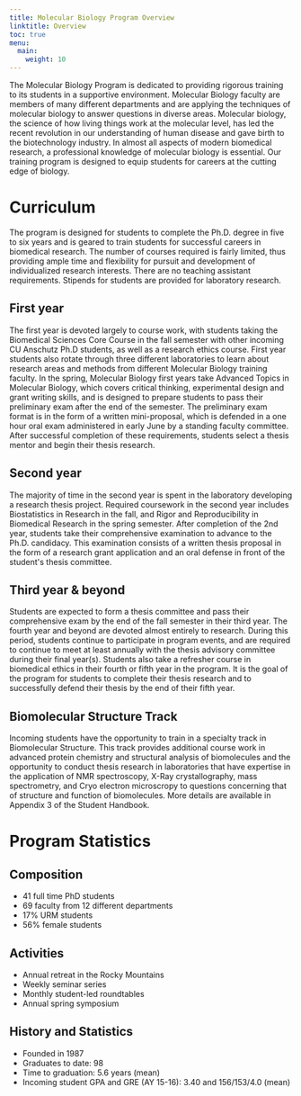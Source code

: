 ```yaml
---
title: Molecular Biology Program Overview
linktitle: Overview
toc: true
menu:
  main:
    weight: 10
---
```


The Molecular Biology Program is dedicated to providing rigorous training to its
students in a supportive environment. Molecular Biology faculty are members
of many different departments and are applying the techniques of molecular
biology to answer questions in diverse areas. Molecular biology, the science of
how living things work at the molecular level, has led the recent
revolution in our understanding of human disease and gave birth to the
biotechnology industry. In almost all aspects of modern biomedical research, a
professional knowledge of molecular biology is essential. Our training program
is designed to equip students for careers at the cutting edge of biology.

# Curriculum

The program is designed for students to complete the Ph.D. degree in five to six years and is geared to train students for successful careers in biomedical research. The number of courses required is fairly limited, thus providing ample time and flexibility for pursuit and development of individualized research interests. There are no teaching assistant requirements. Stipends for students are provided for laboratory research.

## First year

The first year is devoted largely to course work, with students taking the Biomedical Sciences Core Course in the fall semester with other incoming CU Anschutz Ph.D students, as well as a research ethics course.  First year students also rotate through three different laboratories to learn about research areas and methods from different Molecular Biology training faculty. In the spring, Molecular Biology first years take Advanced Topics in Molecular Biology, which covers critical thinking, experimental design and grant writing skills, and is designed to prepare students to pass their preliminary exam after the end of the semester. The preliminary exam format is in the form of a written mini-proposal, which is defended in a one hour oral exam administered in early June by a standing faculty committee. After successful completion of these requirements, students select a thesis mentor and begin their thesis research.

## Second year

The majority of time in the second year is spent in the laboratory developing a research thesis project. Required coursework in the second year includes Biostatistics in Research in the fall, and Rigor and Reproducibility in Biomedical Research in the spring semester. After completion of the 2nd year, students take their comprehensive examination to advance to the Ph.D. candidacy. This examination consists of a written thesis proposal in the form of a research grant application and an oral defense in front of the student's thesis committee.

## Third year & beyond

Students are expected to form a thesis committee and pass their comprehensive exam by the end of the fall semester in their third year. The fourth year and beyond are devoted almost entirely to research. During this period, students continue to participate in program events, and are required to continue to meet at least annually with the thesis advisory committee during their final year(s). Students also take a refresher course in biomedical ethics in their fourth or fifth year in the program. It is the goal of the program for students to complete their thesis research and to successfully defend their thesis by the end of their fifth year.

## Biomolecular Structure Track

Incoming students have the opportunity to train in a specialty track in Biomolecular Structure.  This track provides additional course work in advanced protein chemistry and structural analysis of biomolecules and the opportunity to conduct thesis research in laboratories that have expertise in the application of NMR spectroscopy, X-Ray crystallography, mass spectrometry, and Cryo electron microscropy to questions concerning that of structure and function of biomolecules. More details are available in Appendix 3 of the Student Handbook.

# Program Statistics

## Composition

- 41 full time PhD students
- 69 faculty from 12 different departments
- 17% URM students
- 56% female students

## Activities

- Annual retreat in the Rocky Mountains
- Weekly seminar series
- Monthly student-led roundtables
- Annual spring symposium

## History and Statistics

- Founded in 1987
- Graduates to date: 98
- Time to graduation: 5.6 years (mean)
- Incoming student GPA and GRE (AY 15-16): 3.40 and 156/153/4.0 (mean)
